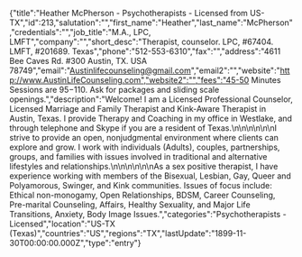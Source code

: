 {"title":"Heather McPherson - Psychotherapists - Licensed from US-TX","id":213,"salutation":"","first_name":"Heather","last_name":"McPherson","credentials":"","job_title":"M.A., LPC, LMFT","company":"","short_desc":"Therapist, counselor. LPC, #67404. LMFT, #201689. Texas","phone":"512-553-6310","fax":"","address":"4611 Bee Caves Rd. #300 Austin, TX. USA 78749","email":"Austinlifecounseling@gmail.com","email2":"","website":"http://www.AustinLifeCounseling.com","website2":"","fees":"45-50 Minutes Sessions are $95-$110. Ask for packages and sliding scale openings.","description":"Welcome! I am a Licensed Professional Counselor, Licensed Marriage and Family Therapist and Kink-Aware Therapist in Austin, Texas. I provide Therapy and Coaching in my office in Westlake, and through telephone and Skype if you are a resident of Texas.\n\n\n\n\n\nI strive to provide an open, nonjudgmental environment where clients can explore and grow. I work with individuals (Adults), couples, partnerships, groups, and families with issues involved in traditional and alternative lifestyles and relationships.\n\n\n\n\n\nAs a sex positive therapist, I have experience working with members of the Bisexual, Lesbian, Gay, Queer and Polyamorous, Swinger,  and Kink communities. Issues of focus include: Ethical non-monogamy, Open Relationships, BDSM, Career Counseling, Pre-marital Counseling, Affairs, Healthy Sexuality, and Major Life Transitions, Anxiety, Body Image Issues.","categories":"Psychotherapists - Licensed","location":"US-TX (Texas)","countries":"US","regions":"TX","lastUpdate":"1899-11-30T00:00:00.000Z","type":"entry"}
